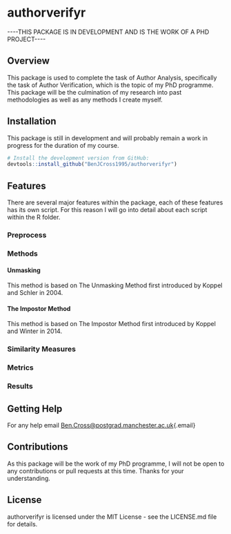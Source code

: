 # authorverifyr

----THIS PACKAGE IS IN DEVELOPMENT AND IS THE WORK OF A PHD PROJECT----

## Overview

This package is used to complete the task of Author Analysis, specifically the task of Author Verification, which is the topic of my PhD programme. This package will be the culmination of my research into past methodologies as well as any methods I create myself.

## Installation

This package is still in development and will probably remain a work in progress for the duration of my course.

``` r
# Install the development version from GitHub:
devtools::install_github("BenJCross1995/authorverifyr")
```

## Features

There are several major features within the package, each of these features has its own script. For this reason I will go into detail about each script within the R folder.

### Preprocess

### Methods

#### Unmasking

This method is based on The Unmasking Method first introduced by Koppel and Schler in 2004.

#### The Impostor Method

This method is based on The Impostor Method first introduced by Koppel and Winter in 2014.

### Similarity Measures

### Metrics

### Results

## Getting Help

For any help email [Ben.Cross\@postgrad.manchester.ac.uk](mailto:Ben.Cross@postgrad.manchester.ac.uk){.email}

## Contributions

As this package will be the work of my PhD programme, I will not be open to any contributions or pull requests at this time. Thanks for your understanding.

## License

authorverifyr is licensed under the MIT License - see the LICENSE.md file for details.

